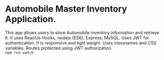 # Automobile Master Inventory Application.
This app allows users to store Automobile inventory information and retrieve it.
It uses ReactJs Hooks, nodejs (ES6), Express, MySQL. Uses JWT for authentication. It is responsive and light weight. Uses classnames and CSS variables.
Routes protected using JWT authorization.\
`npm run watch`
